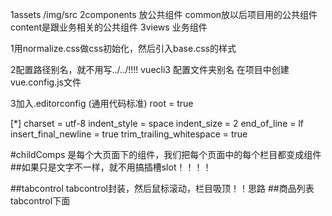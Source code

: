 1assets /img/src 
2components 放公共组件  common放以后项目用的公共组件   content是跟业务相关的公共组件
3views  业务组件


1用normalize.css做css初始化，然后引入base.css的样式

2配置路径别名，就不用写../../!!!!
vuecli3 配置文件夹别名
在项目中创建vue.config.js文件


3加入.editorconfig  (通用代码标准)
root = true

[*]
charset = utf-8
indent_style = space
indent_size = 2
end_of_line = lf
insert_final_newline = true
trim_trailing_whitespace = true

#childComps
是每个大页面下的组件，我们把每个页面中的每个栏目都变成组件
##如果只是文字不一样，就不用搞插槽slot！！！！

##tabcontrol
tabcontrol封装，然后鼠标滚动，栏目吸顶！！思路
##商品列表tabcontrol下面
